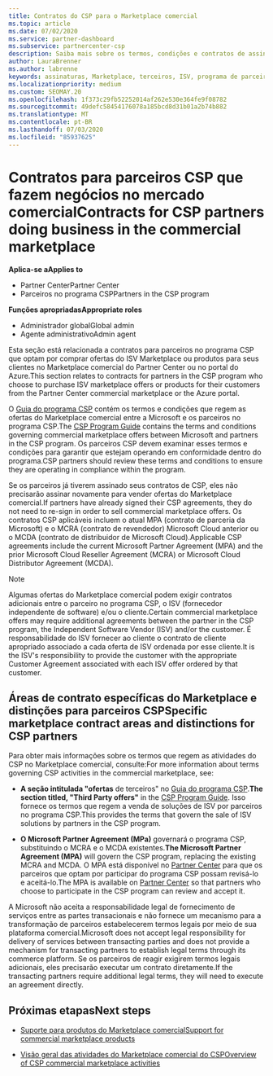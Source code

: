 ```yaml
---
title: Contratos do CSP para o Marketplace comercial
ms.topic: article
ms.date: 07/02/2020
ms.service: partner-dashboard
ms.subservice: partnercenter-csp
description: Saiba mais sobre os termos, condições e contratos de assinaturas para produtos ISV de terceiros adquiridos por parceiros do CSP no mercado comercial.
author: LauraBrenner
ms.author: labrenne
keywords: assinaturas, Marketplace, terceiros, ISV, programa de parceiros CSP, contratos, venda, compra,
ms.localizationpriority: medium
ms.custom: SEOMAY.20
ms.openlocfilehash: 1f373c29fb52252014af262e530e364fe9f08782
ms.sourcegitcommit: 49defc58454176078a185bcd8d31b01a2b74b882
ms.translationtype: MT
ms.contentlocale: pt-BR
ms.lasthandoff: 07/03/2020
ms.locfileid: "85937625"
---
```

# <a name="contracts-for-csp-partners-doing-business-in-the-commercial-marketplace"></a><span data-ttu-id="e644a-104">Contratos para parceiros CSP que fazem negócios no mercado comercial</span><span class="sxs-lookup"><span data-stu-id="e644a-104">Contracts for CSP partners doing business in the commercial marketplace</span></span>

<span data-ttu-id="e644a-105">**Aplica-se a**</span><span class="sxs-lookup"><span data-stu-id="e644a-105">**Applies to**</span></span>

- <span data-ttu-id="e644a-106">Partner Center</span><span class="sxs-lookup"><span data-stu-id="e644a-106">Partner Center</span></span>
- <span data-ttu-id="e644a-107">Parceiros no programa CSP</span><span class="sxs-lookup"><span data-stu-id="e644a-107">Partners in the CSP program</span></span>

<span data-ttu-id="e644a-108">**Funções apropriadas**</span><span class="sxs-lookup"><span data-stu-id="e644a-108">**Appropriate roles**</span></span>

- <span data-ttu-id="e644a-109">Administrador global</span><span class="sxs-lookup"><span data-stu-id="e644a-109">Global admin</span></span>
- <span data-ttu-id="e644a-110">Agente administrativo</span><span class="sxs-lookup"><span data-stu-id="e644a-110">Admin agent</span></span>

<span data-ttu-id="e644a-111">Esta seção está relacionada a contratos para parceiros no programa CSP que optam por comprar ofertas do ISV Marketplace ou produtos para seus clientes no Marketplace comercial do Partner Center ou no portal do Azure.</span><span class="sxs-lookup"><span data-stu-id="e644a-111">This section relates to contracts for partners in the CSP program who choose to purchase ISV marketplace offers or products for their customers from the Partner Center commercial marketplace or the Azure portal.</span></span>

<span data-ttu-id="e644a-112">O [Guia do programa CSP](https://go.microsoft.com/fwlink/p/?LinkId=617100) contém os termos e condições que regem as ofertas do Marketplace comercial entre a Microsoft e os parceiros no programa CSP.</span><span class="sxs-lookup"><span data-stu-id="e644a-112">The [CSP Program Guide](https://go.microsoft.com/fwlink/p/?LinkId=617100) contains the terms and conditions governing commercial marketplace offers between Microsoft and partners in the CSP program.</span></span> <span data-ttu-id="e644a-113">Os parceiros CSP devem examinar esses termos e condições para garantir que estejam operando em conformidade dentro do programa.</span><span class="sxs-lookup"><span data-stu-id="e644a-113">CSP partners should review these terms and conditions to ensure they are operating in compliance within the program.</span></span>  

<span data-ttu-id="e644a-114">Se os parceiros já tiverem assinado seus contratos de CSP, eles não precisarão assinar novamente para vender ofertas do Marketplace comercial.</span><span class="sxs-lookup"><span data-stu-id="e644a-114">If partners have already signed their CSP agreements, they do not need to re-sign in order to sell commercial marketplace offers.</span></span> <span data-ttu-id="e644a-115">Os contratos CSP aplicáveis incluem o atual MPA (contrato de parceria da Microsoft) e o MCRA (contrato de revendedor) Microsoft Cloud anterior ou o MCDA (contrato de distribuidor de Microsoft Cloud).</span><span class="sxs-lookup"><span data-stu-id="e644a-115">Applicable CSP agreements include the current Microsoft Partner Agreement (MPA) and the prior Microsoft Cloud Reseller Agreement (MCRA) or Microsoft Cloud Distributor Agreement (MCDA).</span></span>

>[!NOTE]
> <span data-ttu-id="e644a-116">Algumas ofertas do Marketplace comercial podem exigir contratos adicionais entre o parceiro no programa CSP, o ISV (fornecedor independente de software) e/ou o cliente.</span><span class="sxs-lookup"><span data-stu-id="e644a-116">Certain commercial marketplace offers may require additional agreements between the partner in the CSP program, the Independent Software Vendor (ISV) and/or the customer.</span></span> <span data-ttu-id="e644a-117">É responsabilidade do ISV fornecer ao cliente o contrato de cliente apropriado associado a cada oferta de ISV ordenada por esse cliente.</span><span class="sxs-lookup"><span data-stu-id="e644a-117">It is the ISV's responsibility to provide the customer with the appropriate Customer Agreement associated with each ISV offer ordered by that customer.</span></span>

## <a name="specific-marketplace-contract-areas-and-distinctions-for-csp-partners"></a><span data-ttu-id="e644a-118">Áreas de contrato específicas do Marketplace e distinções para parceiros CSP</span><span class="sxs-lookup"><span data-stu-id="e644a-118">Specific marketplace contract areas and distinctions for CSP partners</span></span>

<span data-ttu-id="e644a-119">Para obter mais informações sobre os termos que regem as atividades do CSP no Marketplace comercial, consulte:</span><span class="sxs-lookup"><span data-stu-id="e644a-119">For more information about terms governing CSP activities in the commercial marketplace, see:</span></span>

- <span data-ttu-id="e644a-120">**A seção intitulada "ofertas** de terceiros" no [Guia do programa CSP](https://go.microsoft.com/fwlink/p/?LinkId=617100).</span><span class="sxs-lookup"><span data-stu-id="e644a-120">**The section titled, "Third Party offers"** in the [CSP Program Guide](https://go.microsoft.com/fwlink/p/?LinkId=617100).</span></span> <span data-ttu-id="e644a-121">Isso fornece os termos que regem a venda de soluções de ISV por parceiros no programa CSP.</span><span class="sxs-lookup"><span data-stu-id="e644a-121">This provides the terms that govern the sale of ISV solutions by partners in the CSP program.</span></span>

- <span data-ttu-id="e644a-122">**O Microsoft Partner Agreement (MPa)** governará o programa CSP, substituindo o MCRA e o MCDA existentes.</span><span class="sxs-lookup"><span data-stu-id="e644a-122">**The Microsoft Partner Agreement (MPA)** will govern the CSP program, replacing the existing MCRA and MCDA.</span></span> <span data-ttu-id="e644a-123">O MPA está disponível no [Partner Center](https://partner.microsoft.com/pcv/dashboard/overview) para que os parceiros que optam por participar do programa CSP possam revisá-lo e aceitá-lo.</span><span class="sxs-lookup"><span data-stu-id="e644a-123">The MPA is available on [Partner Center](https://partner.microsoft.com/pcv/dashboard/overview) so that partners who choose to participate in the CSP program can review and accept it.</span></span>
  
<span data-ttu-id="e644a-124">A Microsoft não aceita a responsabilidade legal de fornecimento de serviços entre as partes transacionais e não fornece um mecanismo para a transformação de parceiros estabelecerem termos legais por meio de sua plataforma comercial.</span><span class="sxs-lookup"><span data-stu-id="e644a-124">Microsoft does not accept legal responsibility for delivery of services between transacting parties and does not provide a mechanism for transacting partners to establish legal terms through its commerce platform.</span></span> <span data-ttu-id="e644a-125">Se os parceiros de reagir exigirem termos legais adicionais, eles precisarão executar um contrato diretamente.</span><span class="sxs-lookup"><span data-stu-id="e644a-125">If the transacting partners require additional legal terms, they will need to execute an agreement directly.</span></span>

## <a name="next-steps"></a><span data-ttu-id="e644a-126">Próximas etapas</span><span class="sxs-lookup"><span data-stu-id="e644a-126">Next steps</span></span>

- [<span data-ttu-id="e644a-127">Suporte para produtos do Marketplace comercial</span><span class="sxs-lookup"><span data-stu-id="e644a-127">Support for commercial marketplace products</span></span>](csp-commercial-marketplace-support.md)

- [<span data-ttu-id="e644a-128">Visão geral das atividades do Marketplace comercial do CSP</span><span class="sxs-lookup"><span data-stu-id="e644a-128">Overview of CSP commercial marketplace activities</span></span>](csp-commercial-marketplace-overview.md)
